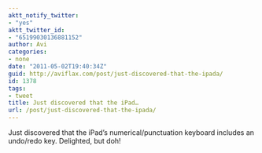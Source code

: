 ```yaml
---
aktt_notify_twitter:
- "yes"
aktt_twitter_id:
- "65199030136881152"
author: Avi
categories:
- none
date: "2011-05-02T19:40:34Z"
guid: http://aviflax.com/post/just-discovered-that-the-ipada/
id: 1378
tags:
- tweet
title: Just discovered that the iPad…
url: /post/just-discovered-that-the-ipada/
---
```

Just discovered that the iPad’s numerical/punctuation keyboard includes an undo/redo key. Delighted, but doh!